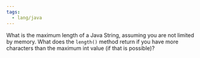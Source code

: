 ```yaml
---
tags:
  - lang/java
---
```


What is the maximum length of a Java String, assuming you are not limited by memory. What does the `length()` method return if you have more characters than the maximum int value (if that is possible)?